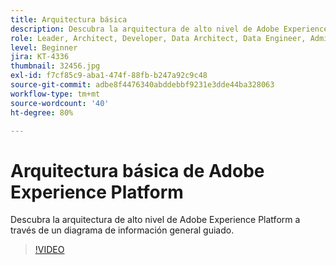 ```yaml
---
title: Arquitectura básica
description: Descubra la arquitectura de alto nivel de Adobe Experience Platform a través de un diagrama de información general guiado.
role: Leader, Architect, Developer, Data Architect, Data Engineer, Admin, User
level: Beginner
jira: KT-4336
thumbnail: 32456.jpg
exl-id: f7cf85c9-aba1-474f-88fb-b247a92c9c48
source-git-commit: adbe8f4476340abddebbf9231e3dde44ba328063
workflow-type: tm+mt
source-wordcount: '40'
ht-degree: 80%

---
```


# Arquitectura básica de Adobe Experience Platform

Descubra la arquitectura de alto nivel de Adobe Experience Platform a través de un diagrama de información general guiado.

>[!VIDEO](https://video.tv.adobe.com/v/32456?quality=12&learn=on)


